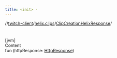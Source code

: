 ```yaml
---
title: <init> -
---
```

//[twitch-client](../../index.md)/[helix.clips](../index.md)/[ClipCreationHelixResponse](index.md)/[<init>](-init-.md)



# <init>  
[jvm]  
Content  
fun [<init>](-init-.md)(httpResponse: [HttpResponse]())  



